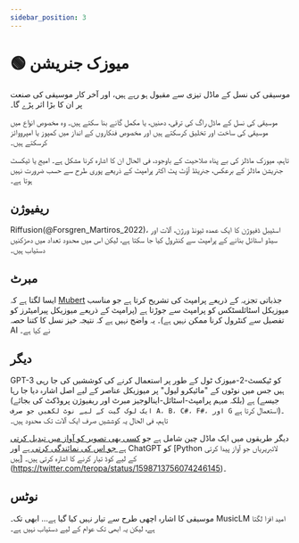 ```yaml
---
sidebar_position: 3
---
```


# 🟢 میوزک جنریشن

موسیقی کی نسل کے ماڈل تیزی سے مقبول ہو رہے ہیں، اور آخر کار موسیقی کی صنعت پر ان کا بڑا اثر پڑے گا۔

موسیقی کی نسل کے ماڈل راگ کی ترقی، دھنیں، یا مکمل گانے بنا سکتے ہیں۔ وہ مخصوص انواع میں موسیقی کی ساخت اور تخلیق کرسکتے ہیں اور مخصوص فنکاروں کے انداز میں کمپوز یا امپرووائز کرسکتے ہیں۔

تاہم، میوزک ماڈلز کی بے پناہ صلاحیت کے باوجود، فی الحال ان کا اشارہ کرنا مشکل ہے۔ امیج یا ٹیکسٹ جنریشن ماڈلز کے برعکس، جنریٹڈ آؤٹ پٹ اکثر پرامپٹ کے ذریعے پوری طرح سے حسب ضرورت نہیں ہوتا ہے۔

## ریفیوژن

Riffusion(@Forsgren_Martiros_2022)، اسٹیبل ڈفیوژن کا ایک عمدہ ٹیونڈ ورژن، آلات اور سیڈو اسٹائل بنانے کے پرامپٹ سے کنٹرول کیا جا سکتا ہے، لیکن اس میں محدود تعداد میں دھڑکنیں دستیاب ہیں۔

## مبرٹ

ایسا لگتا ہے کہ [Mubert](https://mubert.com/) جذباتی تجزیہ کے ذریعے پرامپٹ کی تشریح کرتا ہے جو مناسب میوزیکل اسٹائلسٹکس کو پرامپٹ سے جوڑتا ہے (پرامپٹ کے ذریعے میوزیکل پیرامیٹرز کو تفصیل سے کنٹرول کرنا ممکن نہیں ہے)۔ یہ واضح نہیں ہے کہ نتیجہ خیز نسل کا کتنا حصہ AI نے کیا ہے۔

## دیگر

GPT-3 کو ٹیکسٹ-2-میوزک ٹول کے طور پر استعمال کرنے کی کوششیں کی جا رہی ہیں جس میں نوٹوں کے "مائیکرو لیول" پر میوزیکل عناصر کے لیے اصل اشارہ دیا جا رہا ہے (بلکہ مبہم پرامپٹ-اسٹائل-اینالوجیز مبرٹ اور ریفیوژن پروڈکٹ کی بجائے) (جیسے ` ایک لوک گیت کے لیے نوٹ لکھیں جو صرف A، B، C#، F#، اور G` استعمال کرتا ہے)۔ تاہم، فی الحال یہ کوششیں صرف ایک آلات تک محدود ہیں۔

دیگر طریقوں میں ایک ماڈل چین شامل ہے جو [کسی بھی تصویر کو آواز میں تبدیل کرتی ہے جو اس کی نمائندگی کرتی ہے](https://huggingface.co/spaces/fffiloni/img-to-music) اور ChatGPT کو [Python لائبریریاں جو آواز پیدا کرتی ہیں] کے لیے کوڈ تیار کرنے کا اشارہ کرتی ہیں۔ (https://twitter.com/teropa/status/1598713756074246145)۔

## نوٹس

موسیقی کا اشارہ اچھی طرح سے تیار نہیں کیا گیا ہے... ابھی تک۔ MusicLM امید افزا لگتا ہے، لیکن یہ ابھی تک عوام کے لیے دستیاب نہیں ہے۔